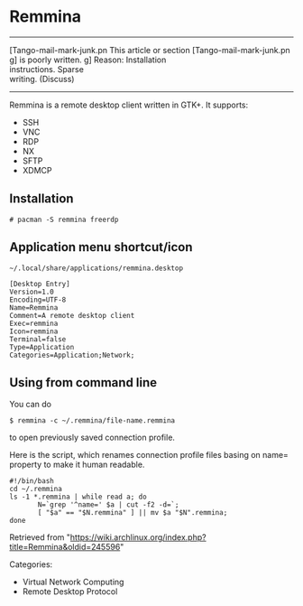 Remmina
=======

  ------------------------ ------------------------ ------------------------
  [Tango-mail-mark-junk.pn This article or section  [Tango-mail-mark-junk.pn
  g]                       is poorly written.       g]
                           Reason: Installation     
                           instructions. Sparse     
                           writing. (Discuss)       
  ------------------------ ------------------------ ------------------------

Remmina is a remote desktop client written in GTK+. It supports:

-   SSH
-   VNC
-   RDP
-   NX
-   SFTP
-   XDMCP

Installation
------------

    # pacman -S remmina freerdp

Application menu shortcut/icon
------------------------------

    ~/.local/share/applications/remmina.desktop

    [Desktop Entry]
    Version=1.0
    Encoding=UTF-8
    Name=Remmina
    Comment=A remote desktop client
    Exec=remmina
    Icon=remmina
    Terminal=false
    Type=Application
    Categories=Application;Network;

Using from command line
-----------------------

You can do

    $ remmina -c ~/.remmina/file-name.remmina

to open previously saved connection profile.

Here is the script, which renames connection profile files basing on
name= property to make it human readable.

    #!/bin/bash
    cd ~/.remmina
    ls -1 *.remmina | while read a; do
           N=`grep '^name=' $a | cut -f2 -d=`;
           [ "$a" == "$N.remmina" ] || mv $a "$N".remmina;
    done

Retrieved from
"https://wiki.archlinux.org/index.php?title=Remmina&oldid=245596"

Categories:

-   Virtual Network Computing
-   Remote Desktop Protocol
